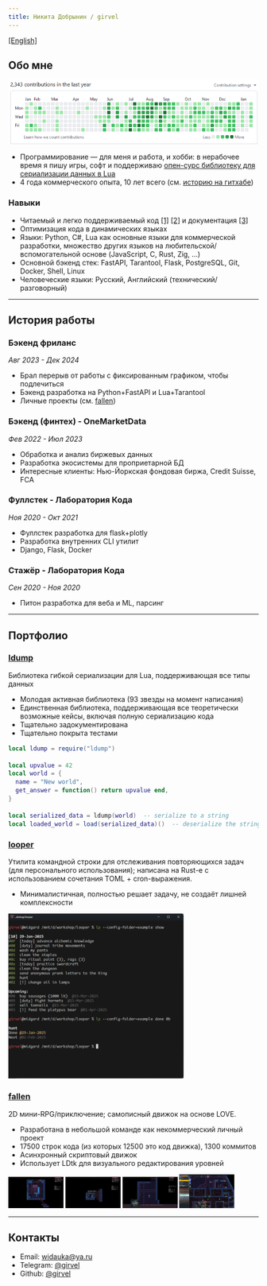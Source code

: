 ```yaml
---
title: Никита Добрынин / girvel
---
```


[\[English\]](/index_en.html)

## Обо мне

![](./assets/github_activity.png)

- Программирование — для меня и работа, и хобби: в нерабочее время я пишу игры, софт и поддерживаю [опен-сурс библиотеку для сериализации данных в Lua](#ldump)
- 4 года коммерческого опыта, 10 лет всего (см. [историю на гитхабе](https://github.com/girvel))

### Навыки

- Читаемый и легко поддерживаемый код [\[1\]](https://github.com/girvel/fallen/blob/6403fa1b2e065861b3e76af4e1edf1e8ad09c3f0/tech/sound.lua) [\[2\]](https://github.com/girvel/ldump/blob/f644aafafadd49ca258d605bfaa1c05379577d30/init.lua) и документация [\[3\]](https://github.com/girvel/ldump/blob/f644aafafadd49ca258d605bfaa1c05379577d30/README.md)
- Оптимизация кода в динамических языках
- Языки: Python, C#, Lua как основные языки для коммерческой разработки, множество других языков на любительской/вспомогательной основе (JavaScript, C, Rust, Zig, ...)
- Основной бэкенд стек: FastAPI, Tarantool, Flask, PostgreSQL, Git, Docker, Shell, Linux
- Человеческие языки: Русский, Английский (технический/разговорный)

---

## История работы

### Бэкенд фриланс

*Авг 2023 - Дек 2024*

- Брал перерыв от работы с фиксированным графиком, чтобы подлечиться
- Бэкенд разработка на Python+FastAPI и Lua+Tarantool
- Личные проекты (см. [fallen](#fallen))

### Бэкенд (финтех) - OneMarketData

*Фев 2022 - Июл 2023*

- Обработка и анализ биржевых данных
- Разработка экосистемы для проприетарной БД
- Интересные клиенты: Нью-Йоркская фондовая биржа, Credit Suisse, FCA

### Фуллстек - Лаборатория Кода

*Ноя 2020 - Окт 2021*

- Фуллстек разработка для flask+plotly
- Разработка внутренних CLI утилит
- Django, Flask, Docker

### Стажёр - Лаборатория Кода

*Сен 2020 - Ноя 2020*

- Питон разработка для веба и ML, парсинг

---

## Портфолио

### [ldump](https://github.com/girvel/ldump)

Библиотека гибкой сериализации для Lua, поддерживающая все типы данных

- Молодая активная библиотека (93 звезды на момент написания)
- Единственная библиотека, поддерживающая все теоретически возможные кейсы, включая полную сериализацию кода
- Тщательно задокументирована
- Тщательно покрыта тестами

```lua
local ldump = require("ldump")

local upvalue = 42
local world = {
  name = "New world",
  get_answer = function() return upvalue end,
}

local serialized_data = ldump(world)  -- serialize to a string
local loaded_world = load(serialized_data)()  -- deserialize the string
```

### [looper](https://github.com/girvel/looper)

Утилита командной строки для отслеживания повторяющихся задач (для персонального использования); написана на Rust-е с использованием сочетания TOML + cron-выражения.

- Минималистичная, полностью решает задачу, не создаёт лишней комплексности

<a target="_blank" href="./assets/looper.png"><img src="./assets/looper.png" width="70%" /></a>

### [fallen](https://github.com/girvel/fallen)

2D мини-RPG/приключение; самописный движок на основе LOVE.

- Разработана в небольшой команде как некоммерческий личный проект
- 17500 строк кода (из которых 12500 это код движка), 1300 коммитов
- Асинхронный скриптовый движок
- Использует LDtk для визуального редактирования уровней

<div style="display: inline;">
    <a target="_blank" href="./assets/fallen_01.png"><img src="./assets/fallen_01.png" width="22%" /></a>
    <a target="_blank" href="./assets/fallen_02.png"><img src="./assets/fallen_02.png" width="22%" /></a>
    <a target="_blank" href="./assets/fallen_03.png"><img src="./assets/fallen_03.png" width="22%" /></a>
    <a target="_blank" href="./assets/fallen_ldtk.png"><img src="./assets/fallen_ldtk.png" width="22%" /></a>
</div>

---

## Контакты

- Email: [widauka@ya.ru](mailto://widauka@ya.ru)
- Telegram: [@girvel](https://t.me/girvel)
- Github: [@girvel](https://github.com/girvel)
